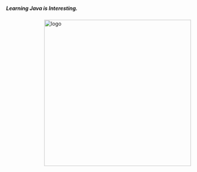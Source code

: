 <h5>
  Learning Java is Interesting.
</h5>
<img src="https://logolook.net/wp-content/uploads/2022/11/Java-Logo.png" align = "right" alt = "logo" width = "400" >
